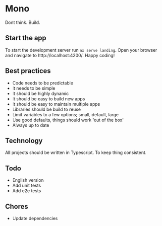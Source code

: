 # Mono

Dont think. Build.

## Start the app

To start the development server run `nx serve landing`. Open your browser and navigate to http://localhost:4200/. Happy coding!

## Best practices
- Code needs to be predictable
- It needs to be simple
- It should be highly dynamic
- It should be easy to build new apps
- It should be easy to maintain multiple apps
- Libraries should be build to reuse
- Limit variables to a few options; small, default, large
- Use good defaults, things should work 'out of the box'
- Always up to date

## Technology

All projects should be written in Typescript. To keep thing consistent.

## Todo
- English version
- Add unit tests
- Add e2e tests

## Chores
- Update dependencies

